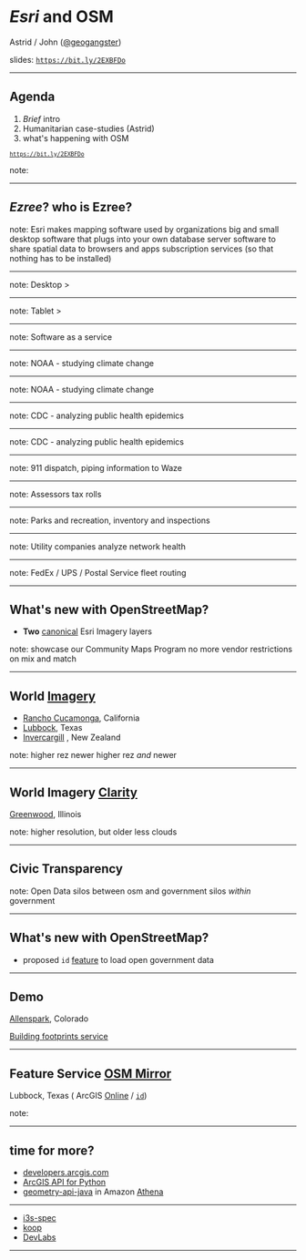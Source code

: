 <!--

-->

<!-- .slide: data-background="../fresher-template/images/2017-title.png"-->

# ***Esri*** and OSM

Astrid / John ([@geogangster](@https://twitter.com/geogangster))

slides: [`https://bit.ly/2EXBFDo`](https://bit.ly/2EXBFDo)

---

<!-- .slide: data-background="../fresher-template/images/2017-slide3.png" -->

## Agenda

1. _Brief_ intro
2. Humanitarian case-studies (Astrid)
3. what's happening with OSM

<small>[`https://bit.ly/2EXBFDo`](https://bit.ly/2EXBFDo)</small>

note:

---

<!-- .slide: data-background="../fresher-template/images/2017-slide3.png" -->

## _Ezree_? who is Ezree?

note:
Esri makes mapping software used by organizations big and small
  desktop software that plugs into your own database
  server software to share spatial data to browsers and apps
  subscription services (so that nothing has to be installed)


---

<!-- .slide: data-background="./img/pc.jpeg" -->

note: Desktop >

---

<!-- .slide: data-background="./img/tablet.jpeg" -->

note: Tablet > 

---

<!-- .slide: data-background="./img/server.jpeg" -->

note: Software as a service

---

<!-- .slide: data-background="./img/noaa.jpeg" -->

note: NOAA - studying climate change

---

<!-- .slide: data-background="./img/noaa-sea-level.jpg" -->

note: NOAA - studying climate change

---

<!-- .slide: data-background="./img/cdc-nytimes.jpeg" -->

note: CDC - analyzing public health epidemics

---

<!-- .slide: data-background="./img/cdc-poverty-map.jpg" -->

note: CDC - analyzing public health epidemics

---

<!-- .slide: data-background="./img/911-telegraph.jpg" -->

note: 911 dispatch, piping information to Waze

---

<!-- .slide: data-background="./img/tax-roll.jpg" -->

note: Assessors tax rolls

---

<!-- .slide: data-background="./img/tree-inventory-bartlett.jpg" -->

note: Parks and recreation, inventory and inspections

---

<!-- .slide: data-background="./img/electric-utility-hi-line-tool.jpg" -->

note: Utility companies analyze network health

---

<!-- .slide: data-background="./img/fedex-forbes.jpg" -->

note: FedEx / UPS / Postal Service fleet routing

---

<!-- .slide: data-background="../fresher-template/images/2017-slide2.png" -->

## What's new with OpenStreetMap?

* **Two** [canonical](https://www.openstreetmap.org/edit#map=20/-46.40423/168.36162) Esri Imagery layers    

note:
  showcase our Community Maps Program
  no more vendor restrictions on mix and match

---

<!-- .slide: data-background="../fresher-template/images/2017-slide2.png" -->

## World [Imagery](http://www.arcgis.com/home/item.html?id=10df2279f9684e4a9f6a7f08febac2a9)

* [Rancho Cucamonga](https://www.openstreetmap.org/edit#map=20/34.10375/-117.57302), California
* [Lubbock](https://www.openstreetmap.org/edit#map=20/33.59146/-101.89965), Texas
* [Invercargill](https://www.openstreetmap.org/edit#map=20/-46.40230/168.35555&background=Bing) , New Zealand

note:
  higher rez
  newer
  higher rez _and_ newer

---

<!-- .slide: data-background="../fresher-template/images/2017-slide2.png" -->

## World Imagery [Clarity](https://www.arcgis.com/home/item.html?id=ab399b847323487dba26809bf11ea91a)

[Greenwood](https://www.openstreetmap.org/edit?editor=id&#map=17/42.40063/-88.35544&background=EsriWorldImagery), Illinois

note:
  higher resolution, but older
  less clouds

---

<!-- .slide: data-background="../fresher-template/images/2017-slide2.png" -->

## Civic Transparency

note:
  Open Data
  silos between osm and government
  silos _within_ government

---

<!-- .slide: data-background="../fresher-template/images/2017-slide3.png" -->

## What's new with OpenStreetMap?

* proposed `id` [feature](https://github.com/openstreetmap/iD/pull/4633) to load open government data

---

<!-- .slide: data-background="../fresher-template/images/2017-slide3.png" -->

## Demo

[Allenspark](http://mapmeld.com/iD/#background=Bing&disable_features=boundaries&map=17.77/40.17651/-105.43553), Colorado

[Building footprints service](http://maps.bouldercounty.org/arcgis/rest/services/PARCELS/BUILDINGS_STRUCTURE_FOOTPRINT/MapServer/0)

---

<!-- .slide: data-background="../fresher-template/images/2017-slide2.png" -->

## Feature Service [OSM Mirror]()

Lubbock, Texas ( ArcGIS [Online](http://edn.maps.arcgis.com/home/webmap/viewer.html?webmap=96ea83e6dda14ddf92164e0c908532db) / [`id`](https://www.openstreetmap.org/edit?editor=id&#map=17/33.60835/-101.89876))

note:


---

<!-- .slide: data-background="../fresher-template/images/2017-slide3.png" -->

## time for more?

* [developers.arcgis.com](https://developers.arcgis.com)
* [ArcGIS API for Python](https://developers.arcgis.com/python/sample-notebooks/chennai-floods-analysis/)
* [geometry-api-java](http://esri.github.io/geometry-api-java/doc/Intersection.html) in Amazon [Athena](https://docs.aws.amazon.com/athena/latest/ug/geospatial-functions-list.html)

---

<!-- .slide: data-background="../fresher-template/images/2017-slide3.png" -->

* [i3s-spec](https://github.com/Esri/i3s-spec)
* [koop](http://www.arcgis.com/home/webmap/viewer.html?webmap=a3b82def31334e14ae799d025a6aff8e)
* [DevLabs](https://developers.arcgis.com/labs/arcgisonline/summarize-spatial-data/)

---

<!-- .slide: data-background="../fresher-template/images/2017-end.png" -->
